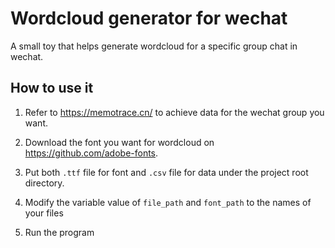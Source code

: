 # Wordcloud generator for wechat

A small toy that helps generate wordcloud for a specific group chat in wechat.

## How to use it

1. Refer to https://memotrace.cn/ to achieve data for the wechat group you want.

2. Download the font you want for wordcloud on https://github.com/adobe-fonts.

3. Put both `.ttf` file for font and `.csv` file for data under the project root directory.

4. Modify the variable value of `file_path` and `font_path` to the names of your files

5. Run the program
